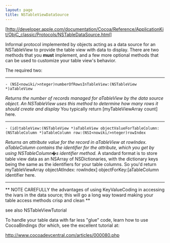 ```yaml
---
layout: page
title: NSTableViewDataSource
---
```


[http://developer.apple.com/documentation/Cocoa/Reference/ApplicationKit/ObjC_classic/Protocols/NSTableDataSource.html]

Informal protocol implemented by objects acting as a data source for an NSTableView to provide the table view with data to display. There are two methods that you **must** implement, and a few more optional methods that can be used to customize your table view's behavior.

The required two:

----

    - (NSI<nowiki/>nteger)numberOfRowsInTableView:(NSTableView *)aTableView

*Returns the number of records managed for aTableView by the data source object. An NSTableView uses this method to determine how many rows it should create and display* You typically return     [myTableViewArray count] here.

----

    - (id)tableView:(NSTableView *)aTableView objectValueForTableColumn:(NSTableColumn *)aTableColumn row:(NSI<nowiki/>nteger)rowIndex

*Returns an attribute value for the record in aTableView at rowIndex. aTableColumn contains the identifier for the attribute, which you get by using NSTableColumn�s identifier method.* A standard format is to store table view data as an NSArray of NSDictionaries, with the dictionary keys being the same as the identifiers for your table columns. So you'd return     myTableViewArray objectAtIndex: rowIndex] objectForKey:[aTableColumn identifier here.

----

**
NOTE CAREFULLY the advantages of using KeyValueCoding in accessing the ivars in the data source; this will go a long way toward making your table access methods crisp and clean
**

see also NSTableViewTutorial

To handle your table data with far less "glue" code, learn how to use CocoaBindings (for which, see the excellent tutorial at:

http://www.cocoadevcentral.com/articles/000080.php

